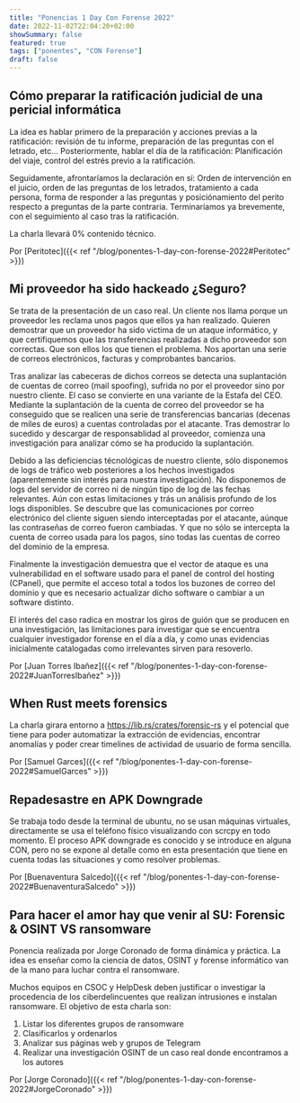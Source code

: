 ```yaml
---
title: "Ponencias 1 Day Con Forense 2022"
date: 2022-11-02T22:04:20+02:00
showSummary: false
featured: true
tags: ["ponentes", "CON Forense"]
draft: false
---
```



## Cómo preparar la ratificación judicial de una pericial informática

La idea es hablar primero de la preparación y acciones previas a la ratificación: revisión de tu informe, preparación de las preguntas con el letrado, etc...
Posteriormente, hablar el día de la ratificación: Planificación del viaje, control del estrés previo a la ratificación.

Seguidamente, afrontaríamos la declaración en sí: Orden de intervención en el juicio, orden de las preguntas de los letrados, tratamiento a cada persona, forma de responder a las preguntas y posiciónamiento del perito respecto a preguntas de la parte contraria.
Terminaríamos ya brevemente, con el seguimiento al caso tras la ratificación. 

La charla llevará 0% contenido técnico.

Por [Peritotec]({{< ref "/blog/ponentes-1-day-con-forense-2022#Peritotec" >}})

## Mi proveedor ha sido hackeado ¿Seguro?

Se trata de la presentación de un caso real. Un cliente nos llama porque un proveedor les reclama unos pagos que ellos ya han realizado. Quieren demostrar que un proveedor ha sido victima de un ataque informático, y que certifiquemos que las transferencias realizadas a dicho proveedor son correctas. Que son ellos los que tienen el problema. Nos aportan una serie de correos electrónicos, facturas y comprobantes bancarios.

Tras analizar las cabeceras de dichos correos se detecta una suplantación de cuentas de correo (mail spoofing), sufrida no por el proveedor sino por nuestro cliente. El caso se convierte en una variante de la Estafa del CEO. Mediante la suplantación de la cuenta de correo del proveedor se ha conseguido que se realicen una serie de transferencias bancarias (decenas de miles de euros) a cuentas controladas por el atacante. Tras demostrar lo sucedido y descargar de responsablidad al proveedor, comienza una investigación para analizar cómo se ha producido la suplantación.

Debido a las deficiencias técnológicas de nuestro cliente, sólo disponemos de logs de tráfico web posteriores a los hechos investigados (aparentemente sin interés para nuestra investigación). No disponemos de logs del servidor de correo ni de ningún tipo de log de las fechas relevantes. Aún con estas limitaciones y trás un análisis profundo de los logs disponibles. Se descubre que las comunicaciones por correo electrónico del cliente siguen siendo interceptadas por el atacante, aúnque las contraseñas de correo fueron cambiadas. Y que no sólo se intercepta la cuenta de correo usada para los pagos, sino todas las cuentas de correo del dominio de la empresa.

Finalmente la investigación demuestra que el vector de ataque es una vulnerabilidad en el software usado para el panel de control del hosting (CPanel), que permite el acceso total a todos los buzones de correo del dominio y que es necesario actualizar dicho software o cambiar a un software distinto.

El interés del caso radica en mostrar los giros de guión que se producen en una investigación, las limitaciones para investigar que se encuentra cualquier investigador forense en el día a día, y como unas evidencias inicialmente
catalogadas como irrelevantes sirven para resoverlo.

Por [Juan Torres Ibañez]({{< ref "/blog/ponentes-1-day-con-forense-2022#JuanTorresIbañez" >}})

## When Rust meets forensics

La charla girara entorno a https://lib.rs/crates/forensic-rs  y el potencial que tiene para poder automatizar la extracción de evidencias, encontrar anomalías y poder crear timelines de actividad de usuario de forma sencilla.

Por [Samuel Garces]({{< ref "/blog/ponentes-1-day-con-forense-2022#SamuelGarces" >}})

## Repadesastre en APK Downgrade

Se trabaja todo desde la terminal de ubuntu, no se usan máquinas virtuales, directamente se usa el teléfono físico visualizando con scrcpy en todo momento. El proceso APK downgrade es conocido y se introduce en alguna CON, pero no se expone al detalle como en esta presentación que tiene en cuenta todas las situaciones y como resolver problemas.

Por [Buenaventura Salcedo]({{< ref "/blog/ponentes-1-day-con-forense-2022#BuenaventuraSalcedo" >}})

## Para hacer el amor hay que venir al SU: Forensic & OSINT VS ransomware 

Ponencia realizada por Jorge Coronado de forma dinámica y práctica. La idea es enseñar como la ciencia de datos, OSINT y forense informático van de la mano para luchar contra el ransomware.

Muchos equipos en CSOC y HelpDesk deben justificar o investigar la procedencia de los ciberdelincuentes que realizan intrusiones e instalan ransomware. El objetivo de esta charla son:
1.  Listar los diferentes grupos de ransomware
2. Clasificarlos y ordenarlos
3. Analizar sus páginas web y grupos de Telegram
4. Realizar una investigación OSINT de un caso real donde encontramos a los autores

Por [Jorge Coronado]({{< ref "/blog/ponentes-1-day-con-forense-2022#JorgeCoronado" >}})